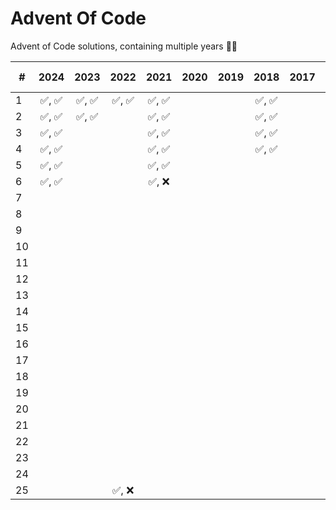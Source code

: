 # Advent Of Code

Advent of Code solutions, containing multiple years 🎄✨

| #   | 2024  | 2023  | 2022  | 2021  | 2020  | 2019  | 2018  | 2017  | 2016  | 2015 🎄 |
| --- | :---: | :---: | :---: | :---: | :---: | :---: | :---: | :---: | :---: | :----: |
| 1   | ✅, ✅  | ✅, ✅  | ✅, ✅  | ✅, ✅  |       |       | ✅, ✅  |       | ✅, ✅  |  ✅, ✅  |
| 2   | ✅, ✅  | ✅, ✅  |       | ✅, ✅  |       |       | ✅, ✅  |       |       |  ✅, ✅  |
| 3   | ✅, ✅  |       |       | ✅, ✅  |       |       | ✅, ✅  |       |       |  ✅, ✅  |
| 4   | ✅, ✅  |       |       | ✅, ✅  |       |       | ✅, ✅  |       |       |  ✅, ✅  |
| 5   | ✅, ✅  |       |       | ✅, ✅  |       |       |       |       |       |  ✅, ✅  |
| 6   | ✅, ✅  |       |       | ✅, ❌  |       |       |       |       |       |  ✅, ✅  |
| 7   |       |       |       |       |       |       |       |       |       |  ✅, ✅  |
| 8   |       |       |       |       |       |       |       |       |       |  ✅, ✅  |
| 9   |       |       |       |       |       |       |       |       |       |  ✅, ✅  |
| 10  |       |       |       |       |       |       |       |       |       |  ✅, ✅  |
| 11  |       |       |       |       |       |       |       |       |       |  ✅, ✅  |
| 12  |       |       |       |       |       |       |       |       |       |  ✅, ✅  |
| 13  |       |       |       |       |       |       |       |       |       |  ✅, ✅  |
| 14  |       |       |       |       |       |       |       |       |       |  ✅, ✅  |
| 15  |       |       |       |       |       |       |       |       |       |  ✅, ✅  |
| 16  |       |       |       |       |       |       |       |       |       |  ✅, ✅  |
| 17  |       |       |       |       |       |       |       |       |       |  ✅, ✅  |
| 18  |       |       |       |       |       |       |       |       |       |  ✅, ✅  |
| 19  |       |       |       |       |       |       |       |       |       |  ✅, ✅  |
| 20  |       |       |       |       |       |       |       |       |       |  ✅, ✅  |
| 21  |       |       |       |       |       |       |       |       |       |  ✅, ✅  |
| 22  |       |       |       |       |       |       |       |       |       |  ✅, ✅  |
| 23  |       |       |       |       |       |       |       |       |       |  ✅, ✅  |
| 24  |       |       |       |       |       |       |       |       |       |  ✅, ✅  |
| 25  |       |       | ✅, ❌  |       |       |       |       |       |       |   🎄    |
